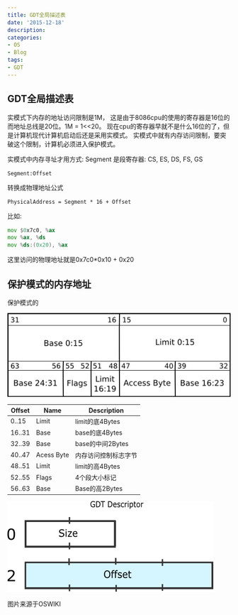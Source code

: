 ```yaml
---
title: GDT全局描述表
date: '2015-12-18'
description:
categories:
- OS
- Blog
tags:
- GDT
---
```



GDT全局描述表
------------------------

实模式下内存的地址访问限制是1M， 这是由于8086cpu的使用的寄存器是16位的 而地址总线是20位。1M = 1<<20。
现在cpu的寄存器早就不是什么16位的了，但是计算机现代计算机启动后还是采用实模式。
实模式中就有内存访问限制，要突破这个限制，计算机必须进入保护模式。

实模式中内存寻址才用方式:
Segment 是段寄存器: CS, ES, DS, FS, GS
```
Segment:Offset
```

转换成物理地址公式
```
PhysicalAddress = Segment * 16 + Offset
```

比如:

```asm
mov $0x7c0, %ax
mov %ax, %ds
mov %ds:(0x20), %ax
```

这里访问的物理地址就是0x7c0*0x10 + 0x20


保护模式的内存地址
-----------------

保护模式的

![GDT (from OSDev wiki)](https://raw.githubusercontent.com/Joinhack/blog/master/images/gdt-descriptor.png)


Offset | Name        |Description      
---    |---          |--- 
0..15  |Limit        |limit的底4Bytes       
16..31 |Base         |base的底4Bytes       
32..39 |Base         |base的中间2Bytes       
40..47 |Acess Byte   |内存访问控制标志字节
48..51 |Limit        |limit的高4Bytes
52..55 |Flags        |4个段大小标记       
56..63 |Base         |Base的高2Bytes



![gdtr (from OSDev wiki)](https://raw.githubusercontent.com/Joinhack/blog/master/images/gdtr.png)

图片来源于OSWIKI


